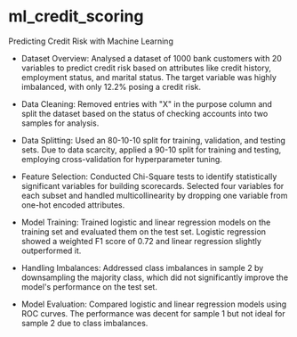 # ml_credit_scoring
 
Predicting Credit Risk with Machine Learning

- Dataset Overview: Analysed a dataset of 1000 bank customers with 20 variables to predict credit risk based on attributes like credit history, employment status, and marital status. The target variable was highly imbalanced, with only 12.2% posing a credit risk.

- Data Cleaning: Removed entries with "X" in the purpose column and split the dataset based on the status of checking accounts into two samples for analysis.

- Data Splitting: Used an 80-10-10 split for training, validation, and testing sets. Due to data scarcity, applied a 90-10 split for training and testing, employing cross-validation for hyperparameter tuning.

- Feature Selection: Conducted Chi-Square tests to identify statistically significant variables for building scorecards. Selected four variables for each subset and handled multicollinearity by dropping one variable from one-hot encoded attributes.

- Model Training: Trained logistic and linear regression models on the training set and evaluated them on the test set. Logistic regression showed a weighted F1 score of 0.72 and linear regression slightly outperformed it.

- Handling Imbalances: Addressed class imbalances in sample 2 by downsampling the majority class, which did not significantly improve the model's performance on the test set.

- Model Evaluation: Compared logistic and linear regression models using ROC curves. The performance was decent for sample 1 but not ideal for sample 2 due to class imbalances.
